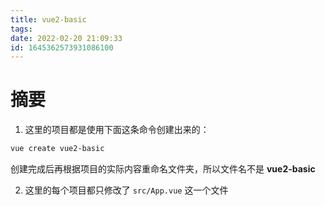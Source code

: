 ```yaml
---
title: vue2-basic
tags: 
date: 2022-02-20 21:09:33
id: 1645362573931086100
---
```

# 摘要

1. 这里的项目都是使用下面这条命令创建出来的：

```sh
vue create vue2-basic
```

创建完成后再根据项目的实际内容重命名文件夹，所以文件名不是 **vue2-basic** 

2. 这里的每个项目都只修改了  `src/App.vue` 这一个文件









